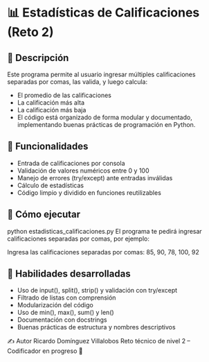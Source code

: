# 📊 Estadísticas de Calificaciones (Reto 2)
## 🧠 Descripción
Este programa permite al usuario ingresar múltiples calificaciones separadas por comas, las valida, y luego calcula:
- El promedio de las calificaciones
- La calificación más alta
- La calificación más baja
- El código está organizado de forma modular y documentado, implementando buenas prácticas de programación en Python.

## 🚀 Funcionalidades
- Entrada de calificaciones por consola
- Validación de valores numéricos entre 0 y 100
- Manejo de errores (try/except) ante entradas inválidas
- Cálculo de estadísticas
- Código limpio y dividido en funciones reutilizables

## 🧪 Cómo ejecutar
python estadisticas_calificaciones.py
El programa te pedirá ingresar calificaciones separadas por comas, por ejemplo:

Ingresa las calificaciones separadas por comas: 85, 90, 78, 100, 92

## 🏅 Habilidades desarrolladas
- Uso de input(), split(), strip() y validación con try/except
- Filtrado de listas con comprensión
- Modularización del código
- Uso de min(), max(), sum() y len()
- Documentación con docstrings
- Buenas prácticas de estructura y nombres descriptivos

✍️ Autor
Ricardo Domínguez Villalobos
Reto técnico de nivel 2 – Codificador en progreso 🚀
